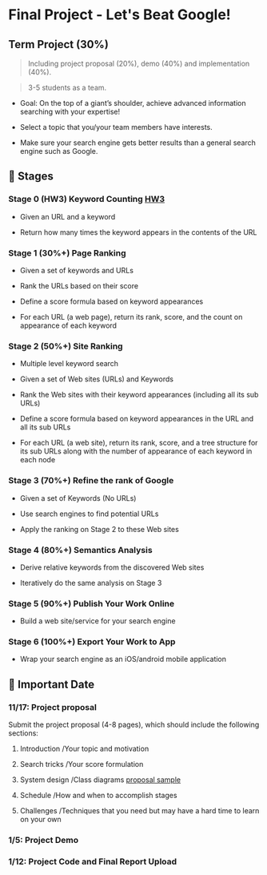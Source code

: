 # Final Project - Let's Beat Google! #

## Term Project (30%) ##

> Including project proposal (20%), demo (40%) and implementation (40%).

> 3-5 students as a team.

- Goal: On the top of a giant’s shoulder, achieve advanced information searching with your expertise!

- Select a topic that you/your team members have interests.

- Make sure your search engine gets better results than a general search engine such as Google. 

## :pushpin: Stages ##
### Stage 0 (HW3) Keyword Counting [HW3](https://github.com/YiChingLLin/2022DataStructure/tree/master/lab3)
- Given an URL and a keyword

- Return how many times the keyword appears in the contents of the URL

### Stage 1 (30%+) Page Ranking
- Given a set of keywords and URLs

- Rank the URLs based on their score

- Define a score formula based on keyword appearances

- For each URL (a web page), return its rank, score, and the count on appearance of each keyword 

### Stage 2 (50%+) Site Ranking
- Multiple level keyword search

- Given a set of Web sites (URLs) and Keywords

- Rank the Web sites with their keyword appearances (including all its sub URLs)

- Define a score formula based on keyword appearances in the URL and all its sub URLs

- For each URL (a web site), return its rank, score, and a tree structure for its sub URLs along with the number of appearance of each keyword in each node

### Stage 3 (70%+) Refine the rank of Google
- Given a set of Keywords (No URLs)

- Use search engines to find potential URLs

- Apply the ranking on Stage 2 to these Web sites

### Stage 4 (80%+) Semantics Analysis
- Derive relative keywords from the discovered Web sites

- Iteratively do the same analysis on Stage 3

### Stage 5 (90%+) Publish Your Work Online
- Build a web site/service for your search engine

### Stage 6 (100%+) Export Your Work to App
- Wrap your search engine as an iOS/android mobile application 

## :date: Important Date ##
### 11/17: Project proposal
Submit the project proposal (4-8 pages), which should include the following sections:

1. Introduction /Your topic and motivation

2. Search tricks /Your score formulation

3. System design /Class diagrams [proposal sample](http://www3.nccu.edu.tw/~yuf/DBProposalExample.pdf)

4. Schedule /How and when to accomplish stages

5. Challenges /Techniques that you need but may have a hard time to learn on your own

### 1/5: Project Demo 

### 1/12: Project Code and Final Report Upload